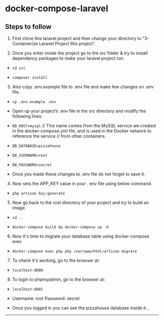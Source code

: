 # docker-compose-laravel

## Steps to follow

1. First clone this laravel project and then change your directory to "3-Containerize Laravel Project this project".

2. Once you enter inside the project go to the src folder & try to install dependency packages to make your laravel project run.
- `cd src`

- `composer install`

3. Also copy .env.example file to .env file and make few changes on .env file.
- `cp .env.example .env`

- Open up your project’s .env file in the src directory and modify the following lines:

- `DB_HOST=mysql`   // This name comes from the MySQL service we created in the docker-compose.yml file, and is used in the Docker network to reference the service                     // from other containers.

- `DB_DATABASE=pizzahouse`

- `DB_USERNAME=root`

- `DB_PASSWORD=secret`

- Once you made these changes to .env file do not forget to save it.

4. Now sets the APP_KEY value in your . env file using below command.
- `php artisan key:generate` 

5. Now go back to the root directory of your project and try to build an image.
- `cd ..`

- `docker-compose build && docker-compose up -d`

6. Now it's time to migrate your database table using docker-compose exec
- `docker-compose exec php php /var/www/html/artisan migrate`

7. To check it's working, go to the browser at:
- `localhost:8080`

8. To login to phpmyadmin, go to the browser at:
- `localhost:8081`

- Username: root
  Password: secret
  
- Once you logged in you can see the pizzahouse database inside it...

*************************************************************************************************************************************************************
